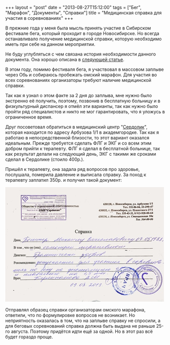 +++
layout = "post"
date = "2013-08-27T15:12:00"
tags = ["Бег", "Марафон", "Документы", "Справки"]
title = "Медицинская справка для участия в соревнованиях"
+++

В прежние года у меня была мысль принять участие в Сибирском фестивале бега, который проходит в городе Новосибирске. Но всегда останавливало получение медицинской справки, которую необходимо иметь при себе на данном мероприятии.

Не буду углубляться с чем связана история необходимости данного документа. Она хорошо описана в [следующей статье](http://newrunners.ru/mag/medicinskie-spravki-dlya-zabegov/).

В этом году, помимо фестиваля бега, я участвовал в массовом заплыве через Обь и собираюсь пробежать омский марафон. Для участия во всех соревнованиях организаторы требуют наличие медицинской справки.

Так как я узнал о этом факте за 2 дня до заплыва, мне нужно было экстренно её получить, поэтому, позвонив в бесплатную больницу и в физкультурный диспансер я отмёл эти варианты, так как нужно было пройти ряд специалистов и никто не мог гарантировать, что я уложусь в ограниченное время.

Друг посоветовал обратиться в медицинский центр "[Сердолик](http://www.mcserdolik.ru/)", которая находится по адресу Арбузова 1/1 в академгородке. Так как я работаю в непосредственной близости, то этот вариант оказался идеальным. Прежде требуется сделать ФЛГ и ЭКГ и со всем этим добром прийти к терапевту. ФЛГ я сделал в бесплатной больнице, так как результат делали на следующий день, ЭКГ с такими же сроками сделал в Сердолике (стоило 400р.).

Пришёл к терапевту, она задала ряд вопросов про здоровье, послушала, померила давление и выписала справку. За поход к терапевту заплатил 350р. и получил такой документ:  

![image](/images/c1abf3991f404520d16711def5f74a286752bae4caa7ccf7c506b829e89145a6.jpg)

Отправлял образец справки организаторам омского марафона, ответили, что по формулировке вопросов не возникает. Но неприятность оказалась в том, что на заплыве справку не спросили, а для беговых соревнований справка должна быть выдана не раньше 25-го августа. Поэтому придётся идти ещё за одной. Но в этот раз всё будет гораздо проще.